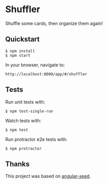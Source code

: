 # Shuffler

Shuffle some cards, then organize them again!

## Quickstart

    $ npm install
    $ npm start

In your browser, navigate to:

    http://localhost:8000/app/#/shuffler

## Tests

Run unit tests with:

    $ npm test-single-run

Watch tests with:

    $ npm test

Run protractor e2e tests with:

    $ npm protractor

## Thanks

This project was based on [angular-seed](https://github.com/angular/angular-seed).
